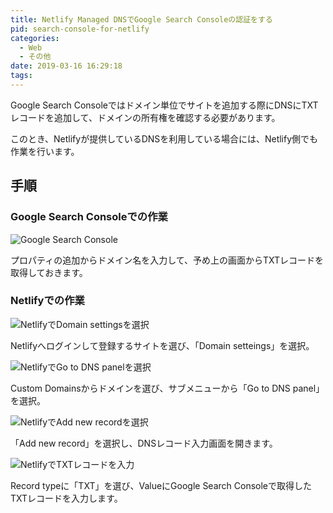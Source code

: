 ```yaml
---
title: Netlify Managed DNSでGoogle Search Consoleの認証をする
pid: search-console-for-netlify
categories:
  - Web
  - その他
date: 2019-03-16 16:29:18
tags:
---
```

Google Search Consoleではドメイン単位でサイトを追加する際にDNSにTXTレコードを追加して、ドメインの所有権を確認する必要があります。

このとき、Netlifyが提供しているDNSを利用している場合には、Netlify側でも作業を行います。

## 手順
### Google Search Consoleでの作業

![Google Search Console](1.png)

プロパティの追加からドメイン名を入力して、予め上の画面からTXTレコードを取得しておきます。

### Netlifyでの作業

![NetlifyでDomain settingsを選択](2.png)

Netlifyへログインして登録するサイトを選び、「Domain setteings」を選択。

![NetlifyでGo to DNS panelを選択](3.png)

Custom Domainsからドメインを選び、サブメニューから「Go to DNS panel」を選択。

![NetlifyでAdd new recordを選択](4.png)

「Add new record」を選択し、DNSレコード入力画面を開きます。

![NetlifyでTXTレコードを入力](5.png)

Record typeに「TXT」を選び、ValueにGoogle Search Consoleで取得したTXTレコードを入力します。

